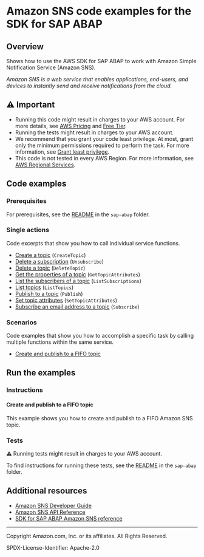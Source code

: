 # Amazon SNS code examples for the SDK for SAP ABAP

## Overview

Shows how to use the AWS SDK for SAP ABAP to work with Amazon Simple Notification Service (Amazon SNS).

<!--custom.overview.start-->
<!--custom.overview.end-->

_Amazon SNS is a web service that enables applications, end-users, and devices to instantly send and receive notifications from the cloud._

## ⚠ Important

* Running this code might result in charges to your AWS account. For more details, see [AWS Pricing](https://aws.amazon.com/pricing/) and [Free Tier](https://aws.amazon.com/free/).
* Running the tests might result in charges to your AWS account.
* We recommend that you grant your code least privilege. At most, grant only the minimum permissions required to perform the task. For more information, see [Grant least privilege](https://docs.aws.amazon.com/IAM/latest/UserGuide/best-practices.html#grant-least-privilege).
* This code is not tested in every AWS Region. For more information, see [AWS Regional Services](https://aws.amazon.com/about-aws/global-infrastructure/regional-product-services).

<!--custom.important.start-->
<!--custom.important.end-->

## Code examples

### Prerequisites

For prerequisites, see the [README](../../README.md#Prerequisites) in the `sap-abap` folder.


<!--custom.prerequisites.start-->
<!--custom.prerequisites.end-->

### Single actions

Code excerpts that show you how to call individual service functions.

- [Create a topic](zcl_aws1_sns_actions.clas.abap#L68) (`CreateTopic`)
- [Delete a subscription](zcl_aws1_sns_actions.clas.abap#L221) (`Unsubscribe`)
- [Delete a topic](zcl_aws1_sns_actions.clas.abap#L85) (`DeleteTopic`)
- [Get the properties of a topic](zcl_aws1_sns_actions.clas.abap#L102) (`GetTopicAttributes`)
- [List the subscribers of a topic](zcl_aws1_sns_actions.clas.abap#L120) (`ListSubscriptions`)
- [List topics](zcl_aws1_sns_actions.clas.abap#L138) (`ListTopics`)
- [Publish to a topic](zcl_aws1_sns_actions.clas.abap#L156) (`Publish`)
- [Set topic attributes](zcl_aws1_sns_actions.clas.abap#L176) (`SetTopicAttributes`)
- [Subscribe an email address to a topic](zcl_aws1_sns_actions.clas.abap#L197) (`Subscribe`)

### Scenarios

Code examples that show you how to accomplish a specific task by calling multiple
functions within the same service.

- [Create and publish to a FIFO topic](zcl_aws1_sns_scenario.clas.abap)


<!--custom.examples.start-->
<!--custom.examples.end-->

## Run the examples

### Instructions


<!--custom.instructions.start-->
<!--custom.instructions.end-->



#### Create and publish to a FIFO topic

This example shows you how to create and publish to a FIFO Amazon SNS topic.


<!--custom.scenario_prereqs.sns_PublishFifoTopic.start-->
<!--custom.scenario_prereqs.sns_PublishFifoTopic.end-->


<!--custom.scenarios.sns_PublishFifoTopic.start-->
<!--custom.scenarios.sns_PublishFifoTopic.end-->

### Tests

⚠ Running tests might result in charges to your AWS account.


To find instructions for running these tests, see the [README](../../README.md#Tests)
in the `sap-abap` folder.



<!--custom.tests.start-->
<!--custom.tests.end-->

## Additional resources

- [Amazon SNS Developer Guide](https://docs.aws.amazon.com/sns/latest/dg/welcome.html)
- [Amazon SNS API Reference](https://docs.aws.amazon.com/sns/latest/api/welcome.html)
- [SDK for SAP ABAP Amazon SNS reference](https://docs.aws.amazon.com/sdk-for-sap-abap/v1/api/latest/sns/index.html)

<!--custom.resources.start-->
<!--custom.resources.end-->

---

Copyright Amazon.com, Inc. or its affiliates. All Rights Reserved.

SPDX-License-Identifier: Apache-2.0